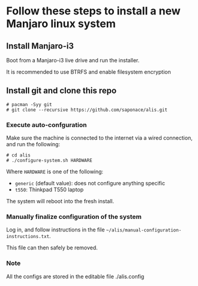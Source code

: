 # Follow these steps to install a new Manjaro linux system

## Install Manjaro-i3
Boot from a Manjaro-i3 live drive and run the installer.

It is recommended to use BTRFS and enable filesystem encryption


## Install git and clone this repo
```
# pacman -Syy git
# git clone --recursive https://github.com/saponace/alis.git
```


### Execute auto-confguration
Make sure the machine is connected to the internet via a wired connection, and run the following:
```
# cd alis
# ./configure-system.sh HARDWARE
```
Where `HARDWARE` is one of the following:
* `generic` (default value): does not configure anything specific
* `t550`: Thinkpad T550 laptop

The system will reboot into the fresh install.


### Manually finalize configuration of the system
Log in, and follow instructions in the file `~/alis/manual-configuration-instructions.txt`.

This file can then safely be removed.


### Note
All the configs are stored in the editable file ./alis.config
